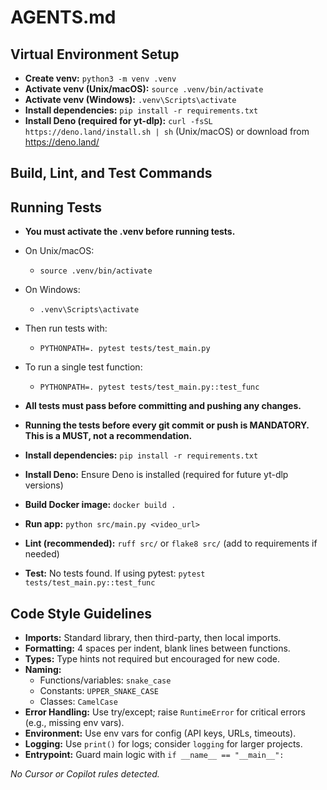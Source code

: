 # AGENTS.md

## Virtual Environment Setup
- **Create venv:** `python3 -m venv .venv`
- **Activate venv (Unix/macOS):** `source .venv/bin/activate`
- **Activate venv (Windows):** `.venv\Scripts\activate`
- **Install dependencies:** `pip install -r requirements.txt`
- **Install Deno (required for yt-dlp):** `curl -fsSL https://deno.land/install.sh | sh` (Unix/macOS) or download from https://deno.land/

## Build, Lint, and Test Commands

## Running Tests
- **You must activate the .venv before running tests.**
- On Unix/macOS:
  - `source .venv/bin/activate`
- On Windows:
  - `.venv\Scripts\activate`
- Then run tests with:
  - `PYTHONPATH=. pytest tests/test_main.py`
- To run a single test function:
  - `PYTHONPATH=. pytest tests/test_main.py::test_func`
- **All tests must pass before committing and pushing any changes.**
- **Running the tests before every git commit or push is MANDATORY. This is a MUST, not a recommendation.**

- **Install dependencies:** `pip install -r requirements.txt`
- **Install Deno:** Ensure Deno is installed (required for future yt-dlp versions)
- **Build Docker image:** `docker build .`
- **Run app:** `python src/main.py <video_url>`
- **Lint (recommended):** `ruff src/` or `flake8 src/` (add to requirements if needed)
- **Test:** No tests found. If using pytest: `pytest tests/test_main.py::test_func`

## Code Style Guidelines
- **Imports:** Standard library, then third-party, then local imports.
- **Formatting:** 4 spaces per indent, blank lines between functions.
- **Types:** Type hints not required but encouraged for new code.
- **Naming:**
  - Functions/variables: `snake_case`
  - Constants: `UPPER_SNAKE_CASE`
  - Classes: `CamelCase`
- **Error Handling:** Use try/except; raise `RuntimeError` for critical errors (e.g., missing env vars).
- **Environment:** Use env vars for config (API keys, URLs, timeouts).
- **Logging:** Use `print()` for logs; consider `logging` for larger projects.
- **Entrypoint:** Guard main logic with `if __name__ == "__main__":`

_No Cursor or Copilot rules detected._
